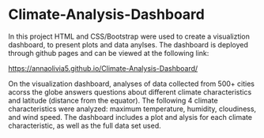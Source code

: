 # Climate-Analysis-Dashboard

In this project HTML and CSS/Bootstrap were used to create a visualiztion dashboard, to present plots and data anylses. The dashboard is deployed through github pages and can be viewed at the following link:

https://annaolivia5.github.io/Climate-Analysis-Dashboard/

On the visualization dashboard, analyses of data collected from 500+ cities acorss the globe answers questions about different climate characteristics and latitude (distance from the equator). The following 4 climate characteristics were analyzed: maximum temperature, humidity, cloudiness, and wind speed. The dashboard includes a plot and alysis for each climate characteristic, as well as the full data set used. 



